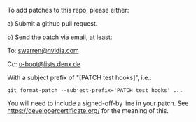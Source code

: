 To add patches to this repo, please either:

a) Submit a github pull request.

b) Send the patch via email, at least:

To: swarren@nvidia.com

Cc: u-boot@lists.denx.de

With a subject prefix of "[PATCH test hooks]", i.e.:

    git format-patch --subject-prefix='PATCH test hooks' ...

You will need to include a signed-off-by line in your patch. See
https://developercertificate.org/ for the meaning of this.
